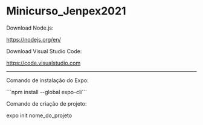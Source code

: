 # Minicurso_Jenpex2021

Download Node.js:

https://nodejs.org/en/

Download Visual Studio Code:

https://code.visualstudio.com

------------------------------

Comando de instalação do Expo:

´´´npm install --global expo-cli´´´

Comando de criação de projeto:

expo init nome_do_projeto

